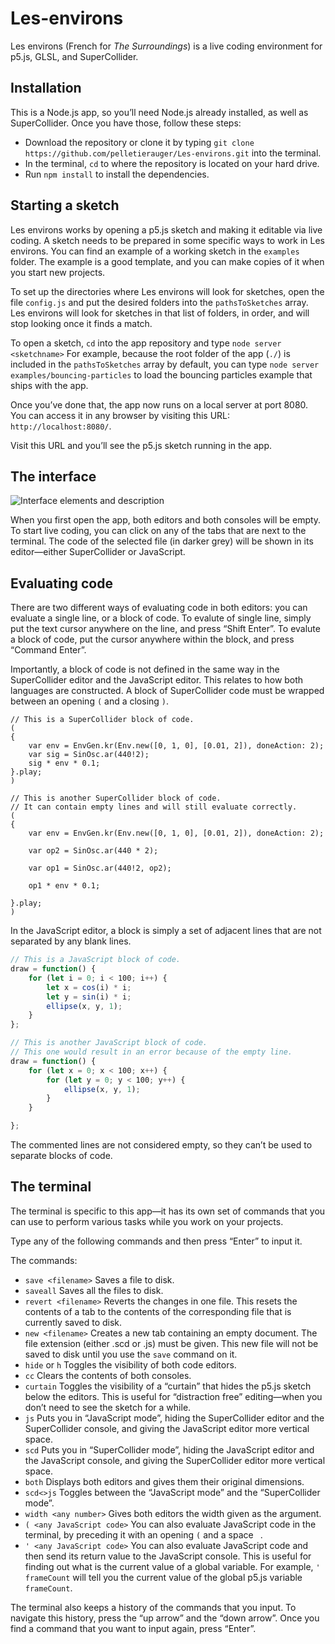 # Les-environs

Les environs (French for *The Surroundings*) is a live coding environment for p5.js, GLSL, and SuperCollider.

## Installation

This is a Node.js app, so you’ll need Node.js already installed, as well as SuperCollider. Once you have those, follow these steps:

* Download the repository or clone it by typing `git clone https://github.com/pelletierauger/Les-environs.git` into the terminal.
* In the terminal, `cd` to where the repository is located on your hard drive.
* Run `npm install` to install the dependencies.

## Starting a sketch

Les environs works by opening a p5.js sketch and making it editable via live coding. A sketch needs to be prepared in some specific ways to work in Les environs. You can find an example of a working sketch in the `examples` folder. The example is a good template, and you can make copies of it when you start new projects.

To set up the directories where Les environs will look for sketches, open the file `config.js` and put the desired folders into the `pathsToSketches` array. Les environs will look for sketches in that list of folders, in order, and will stop looking once it finds a match.

To open a sketch, `cd` into the app repository and type `node server <sketchname>` For example, because the root folder of the app (`./`) is included in the `pathsToSketches` array by default, you can type `node server examples/bouncing-particles` to load the bouncing particles example that ships with the app.

Once you’ve done that, the app now runs on a local server at port 8080. You can access it in any browser by visiting this URL: `http://localhost:8080/`.

Visit this URL and you’ll see the p5.js sketch running in the app.

## The interface

![Interface elements and description](https://dl.dropboxusercontent.com/s/376jrfqcgt089x1/interface-2.png)

When you first open the app, both editors and both consoles will be empty. To start live coding, you can click on any of the tabs that are next to the terminal. The code of the selected file (in darker grey) will be shown in its editor—either SuperCollider or JavaScript.


## Evaluating code

There are two different ways of evaluating code in both editors: you can evaluate a single line, or a block of code. To evalute of single line, simply put the text cursor anywhere on the line, and press “Shift Enter”. To evalute a block of code, put the cursor anywhere within the block, and press “Command Enter”.

Importantly, a block of code is not defined in the same way in the SuperCollider editor and the JavaScript editor. This relates to how both languages are constructed. A block of SuperCollider code must be wrapped between an opening `(` and a closing `)`.

```supercollider
// This is a SuperCollider block of code.
(
{
    var env = EnvGen.kr(Env.new([0, 1, 0], [0.01, 2]), doneAction: 2);
    var sig = SinOsc.ar(440!2);
    sig * env * 0.1;
}.play;
)

// This is another SuperCollider block of code. 
// It can contain empty lines and will still evaluate correctly.
(
{
    var env = EnvGen.kr(Env.new([0, 1, 0], [0.01, 2]), doneAction: 2);

    var op2 = SinOsc.ar(440 * 2);

    var op1 = SinOsc.ar(440!2, op2);

    op1 * env * 0.1;

}.play;
)
```

In the JavaScript editor, a block is simply a set of adjacent lines that are not separated by any blank lines.

```javascript
// This is a JavaScript block of code.
draw = function() {
    for (let i = 0; i < 100; i++) {
        let x = cos(i) * i;
        let y = sin(i) * i;
        ellipse(x, y, 1);
    }
};

// This is another JavaScript block of code. 
// This one would result in an error because of the empty line.
draw = function() {
    for (let x = 0; x < 100; x++) {
        for (let y = 0; y < 100; y++) {
            ellipse(x, y, 1);
        }
    }

};
```

The commented lines are not considered empty, so they can’t be used to separate blocks of code.

## The terminal

The terminal is specific to this app—it has its own set of commands that you can use to perform various tasks while you work on your projects.

Type any of the following commands and then press “Enter” to input it.

The commands:

* `save <filename>` Saves a file to disk.
* `saveall` Saves all the files to disk.
* `revert <filename>` Reverts the changes in one file. This resets the contents of a tab to the contents of the corresponding file that is currently saved to disk.
* `new <filename>` Creates a new tab containing an empty document. The file extension (either .scd or .js) must be given. This new file will not be saved to disk until you use the `save` command on it.
* `hide` or `h` Toggles the visibility of both code editors.
* `cc` Clears the contents of both consoles.
* `curtain` Toggles the visibility of a “curtain” that hides the p5.js sketch below the editors. This is useful for “distraction free” editing—when you don’t need to see the sketch for a while.
* `js` Puts you in “JavaScript mode”, hiding the SuperCollider editor and the SuperCollider console, and giving the JavaScript editor more vertical space.
*  `scd` Puts you in “SuperCollider mode”, hiding the JavaScript editor and the JavaScript console, and giving the SuperCollider editor more vertical space.
* `both` Displays both editors and gives them their original dimensions.
* `scd<>js` Toggles between the “JavaScript mode” and the “SuperCollider mode”.
* `width <any number>` Gives both editors the width given as the argument.
* `( <any JavaScript code>` You can also evaluate JavaScript code in the terminal, by preceding it with an opening `(` and a space ` `.
* `' <any JavaScript code>` You can also evaluate JavaScript code and then send its return value to the JavaScript console. This is useful for finding out what is the current value of a global variable. For example, `' frameCount` will tell you the current value of the global p5.js variable `frameCount`.

The terminal also keeps a history of the commands that you input. To navigate this history, press the “up arrow” and the “down arrow”. Once you find a command that you want to input again, press “Enter”.